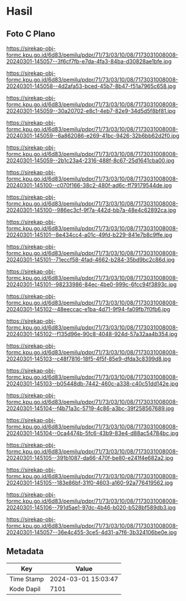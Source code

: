 # Hasil

## Foto C Plano

https://sirekap-obj-formc.kpu.go.id/6d83/pemilu/pdpr/71/73/03/10/08/7173031008008-20240301-145057--3f6cf7fb-e7da-4fa3-84ba-d30828ae1bfe.jpg

https://sirekap-obj-formc.kpu.go.id/6d83/pemilu/pdpr/71/73/03/10/08/7173031008008-20240301-145058--4d2afa53-bced-45b7-8b47-f51a7965c658.jpg

https://sirekap-obj-formc.kpu.go.id/6d83/pemilu/pdpr/71/73/03/10/08/7173031008008-20240301-145059--30a20702-e8c1-4eb7-82e9-34d5d5f8bf81.jpg

https://sirekap-obj-formc.kpu.go.id/6d83/pemilu/pdpr/71/73/03/10/08/7173031008008-20240301-145059--6a862086-e269-41bc-9426-32b6bb62d2f0.jpg

https://sirekap-obj-formc.kpu.go.id/6d83/pemilu/pdpr/71/73/03/10/08/7173031008008-20240301-145059--2b1c23a4-2316-488f-8c67-25d1641cba00.jpg

https://sirekap-obj-formc.kpu.go.id/6d83/pemilu/pdpr/71/73/03/10/08/7173031008008-20240301-145100--c070f166-38c2-480f-ad6c-ff79179544de.jpg

https://sirekap-obj-formc.kpu.go.id/6d83/pemilu/pdpr/71/73/03/10/08/7173031008008-20240301-145100--986ec3cf-9f7a-442d-bb7a-48e4c62892ca.jpg

https://sirekap-obj-formc.kpu.go.id/6d83/pemilu/pdpr/71/73/03/10/08/7173031008008-20240301-145101--8e434cc4-a01c-49fd-b229-841e7b8c9ffe.jpg

https://sirekap-obj-formc.kpu.go.id/6d83/pemilu/pdpr/71/73/03/10/08/7173031008008-20240301-145101--71eccf58-4fad-4662-b284-35bd9bc2c86d.jpg

https://sirekap-obj-formc.kpu.go.id/6d83/pemilu/pdpr/71/73/03/10/08/7173031008008-20240301-145101--98233986-84ec-4be0-999c-6fcc94f3893c.jpg

https://sirekap-obj-formc.kpu.go.id/6d83/pemilu/pdpr/71/73/03/10/08/7173031008008-20240301-145102--48eeccac-e1ba-4d71-9f94-fa09fb7f0fb6.jpg

https://sirekap-obj-formc.kpu.go.id/6d83/pemilu/pdpr/71/73/03/10/08/7173031008008-20240301-145102--f135d96e-90c8-4048-924d-57a32aa4b354.jpg

https://sirekap-obj-formc.kpu.go.id/6d83/pemilu/pdpr/71/73/03/10/08/7173031008008-20240301-145103--c48f7816-18f5-4f5f-85e9-dfda3c8399d8.jpg

https://sirekap-obj-formc.kpu.go.id/6d83/pemilu/pdpr/71/73/03/10/08/7173031008008-20240301-145103--b05448db-7442-460c-a338-c40c51dd142e.jpg

https://sirekap-obj-formc.kpu.go.id/6d83/pemilu/pdpr/71/73/03/10/08/7173031008008-20240301-145104--f4b71a3c-5719-4c86-a3bc-39f258567689.jpg

https://sirekap-obj-formc.kpu.go.id/6d83/pemilu/pdpr/71/73/03/10/08/7173031008008-20240301-145104--0ca4474b-5fc6-43b9-83e4-d88ac54784bc.jpg

https://sirekap-obj-formc.kpu.go.id/6d83/pemilu/pdpr/71/73/03/10/08/7173031008008-20240301-145105--391b1087-da66-470f-be80-e241f4e682a2.jpg

https://sirekap-obj-formc.kpu.go.id/6d83/pemilu/pdpr/71/73/03/10/08/7173031008008-20240301-145105--183e86bf-31f0-4603-a160-92a776419562.jpg

https://sirekap-obj-formc.kpu.go.id/6d83/pemilu/pdpr/71/73/03/10/08/7173031008008-20240301-145106--791d5ae1-97dc-4b46-b020-b528bf589db3.jpg

https://sirekap-obj-formc.kpu.go.id/6d83/pemilu/pdpr/71/73/03/10/08/7173031008008-20240301-145057--36e4c455-3ce5-4d31-a7f6-3b324106be0e.jpg


## Metadata

| Key        | Value               |
| ---------- | ------------------- |
| Time Stamp | 2024-03-01 15:03:47 |
| Kode Dapil | 7101                |




